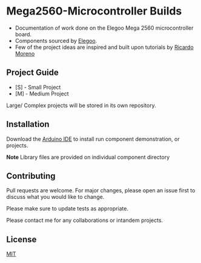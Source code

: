# Mega2560-Microcontroller Builds

* Documentation of work done on the Elegoo Mega 2560 microcontroller board.
* Components sourced by [Elegoo](https://www.elegoo.com/).
* Few of the project ideas are inspired and built upon tutorials by [Ricardo Moreno](https://www.youtube.com/channel/UCbDCjdszaIdDOyXNRgMlgIg)

## Project Guide

* [S] - Small Project
* [M] - Medium Project

Large/ Complex projects will be stored in its own repository. 

## Installation

Download the [Arduino IDE](https://www.arduino.cc/en/main/software/) to install run component demonstration, or projects. 

**Note** Library files are provided on individual component directory 

## Contributing
Pull requests are welcome. For major changes, please open an issue first to discuss what you would like to change.

Please make sure to update tests as appropriate.

Please contact me for any collaborations or intandem projects. 

## License
 
[MIT](https://choosealicense.com/licenses/mit/)
